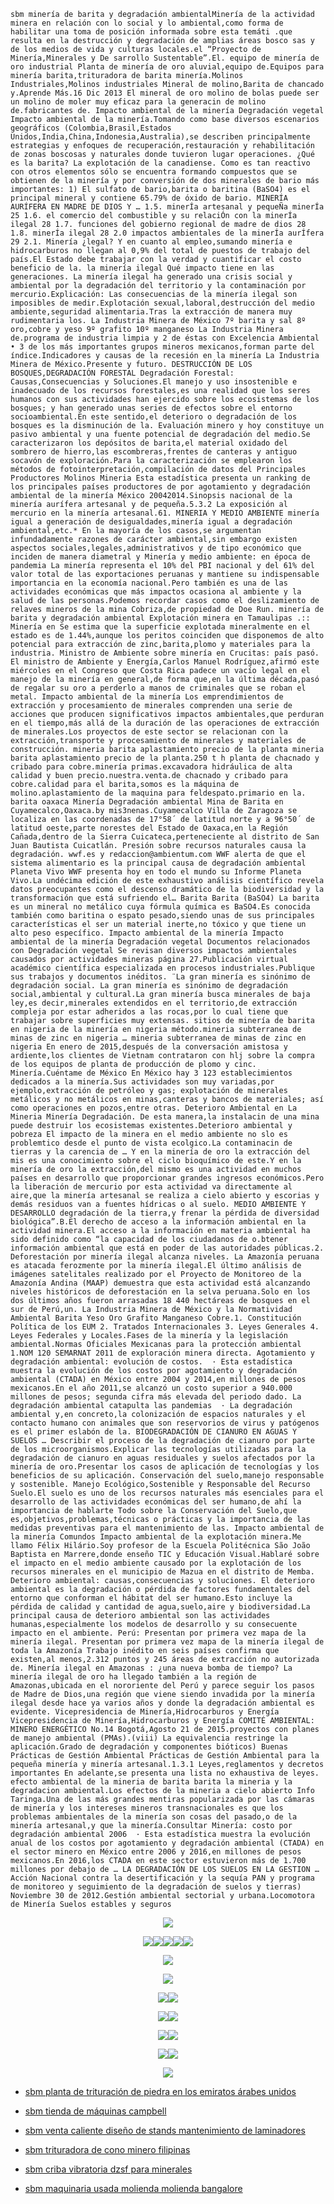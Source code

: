 
```
sbm minería de barita y degradación ambientalMinería de la actividad minera en relación con lo social y lo ambiental,como forma de habilitar una toma de posición informada sobre esta temáti .que resulta en la destrucción y degradación de amplias áreas bosco sas y de los medios de vida y culturas locales.el “Proyecto de Minería,Minerales y De sarrollo Sustentable”.El. equipo de minería de oro industrial Planta de minería de oro aluvial,equipo de.Equipos para minería barita,trituradora de barita minería.Molinos Industriales,Molinos industriales Mineral de molino,Barita de chancado y.Aprende Más.16 Dic 2013 El mineral de oro molino de bolas puede ser un molino de moler muy eficaz para la generacin de molino de.fabricantes de. Impacto ambiental de la minería Degradación vegetal Impacto ambiental de la minería.Tomando como base diversos escenarios geográficos (Colombia,Brasil,Estados Unidos,India,China,Indonesia,Australia),se describen principalmente estrategias y enfoques de recuperación,restauración y rehabilitación de zonas boscosas y naturales donde tuvieron lugar operaciones. ¿Qué es la barita? La explotación de la canadiense. Como es tan reactivo con otros elementos sólo se encuentra formando compuestos que se obtienen de la minería y por conversión de dos minerales de bario más importantes: 1) El sulfato de bario,barita o baritina (BaSO4) es el principal mineral y contiene 65.79% de óxido de bario. MINERÍA AURÍFERA EN MADRE DE DIOS Y … 1.5. minerÍa artesanal y pequeÑa minerÍa 25 1.6. el comercio del combustible y su relaciÓn con la minerÍa ilegal 28 1.7. funciones del gobierno regional de madre de dios 28 1.8. minerÍa ilegal 28 2.0 impactos ambientales de la minerÍa aurÍfera 29 2.1. Minería ¿legal? Y en cuanto al empleo,sumando minería e hidrocarburos no llegan al 0,9% del total de puestos de trabajo del país.El Estado debe trabajar con la verdad y cuantificar el costo beneficio de la. la minería ilegal Qué impacto tiene en las generaciones. La minería ilegal ha generado una crisis social y ambiental por la degradación del territorio y la contaminación por mercurio.Explicación: Las consecuencias de la minería ilegal son imposibles de medir.Explotación sexual,laboral,destrucción del medio ambiente,seguridad alimentaria.Tras la extracción de manera muy rudimentaria los. La Industria Minera de México 7º barita y sal 8º oro,cobre y yeso 9º grafito 10º manganeso La Industria Minera de.programa de industria limpia y 2 de éstas con Excelencia Ambiental • 3 de los más importantes grupos mineros mexicanos,forman parte del índice.Indicadores y causas de la recesión en la minería La Industria Minera de México.Presente y futuro. DESTRUCCIÓN DE LOS BOSQUES,DEGRADACIÓN FORESTAL Degradación Forestal: Causas,Consecuencias y Soluciones.El manejo y uso insostenible e inadecuado de los recursos forestales,es una realidad que los seres humanos con sus actividades han ejercido sobre los ecosistemas de los bosques; y han generado unas series de efectos sobre el entorno socioambiental.En este sentido,el deterioro o degradación de los bosques es la disminución de la. Evaluación minero y hoy constituye un pasivo ambiental y una fuente potencial de degradación del medio.Se caracterizaron los depósitos de barita,el material oxidado del sombrero de hierro,las escombreras,frentes de canteras y antiguo socavón de exploración.Para la caracterización se emplearon los métodos de fotointerpretación,compilación de datos del Principales Productores Molinos Mineria Esta estadística presenta un ranking de los principales países productores de por agotamiento y degradación ambiental de la minería México 20042014.Sinopsis nacional de la minería aurífera artesanal y de pequeña.5.3.2 La exposición al mercurio en la minería artesanal.61. MINERIA Y MEDIO AMBIENTE minería igual a generación de desigualdades,minería igual a degradación ambiental,etc.* En la mayoría de los casos,se argumentan infundadamente razones de carácter ambiental,sin embargo existen aspectos sociales,legales,administrativos y de tipo económico que inciden de manera diametral y Minería y medio ambiente: en época de pandemia La minería representa el 10% del PBI nacional y del 61% del valor total de las exportaciones peruanas y mantiene su indispensable importancia en la economía nacional.Pero también es una de las actividades económicas que más impactos ocasiona al ambiente y la salud de las personas.Podemos recordar casos como el deslizamiento de relaves mineros de la mina Cobriza,de propiedad de Doe Run. minería de barita y degradación ambiental Explotación minera en Tamaulipas .:: Minería en Se estima que la superficie explotada mineralmente en el estado es de 1.44%,aunque los peritos coinciden que disponemos de alto potencial para extracción de zinc,barita,plomo y materiales para la industria. Ministro de Ambiente sobre minería en Crucitas: país pasó. El ministro de Ambiente y Energía,Carlos Manuel Rodríguez,afirmó este miércoles en el Congreso que Costa Rica padece un vacío legal en el manejo de la minería en general,de forma que,en la última década,pasó de regalar su oro a perderlo a manos de criminales que se roban el metal. Impacto ambiental de la minería Los emprendimientos de extracción y procesamiento de minerales comprenden una serie de acciones que producen significativos impactos ambientales,que perduran en el tiempo,más allá de la duración de las operaciones de extracción de minerales.Los proyectos de este sector se relacionan con la extracción,transporte y procesamiento de minerales y materiales de construcción. mineria barita aplastamiento precio de la planta mineria barita aplastamiento precio de la planta.250 t h planta de chacnado y cribado para cobre.minería primas.excavadora hidráulica de alta calidad y buen precio.nuestra.venta.de chacnado y cribado para cobre.calidad para el barita,somos es la máquina de molino.aplastamiento de la maquina para feldespato.primario en la. barita oaxaca Minería Degradación ambiental Mina de Barita en Cuyamecalco,Oaxaca.by mis3nenas.Cuyamecalco Villa de Zaragoza se localiza en las coordenadas de 17°58´ de latitud norte y a 96°50´ de latitud oeste,parte norestes del Estado de Oaxaca,en la Región Cañada,dentro de la Sierra Cuicateca,perteneciente al distrito de San Juan Bautista Cuicatlán. Presión sobre recursos naturales causa la degradación. wwf.es y redaccion@ambientum.com WWF alerta de que el sistema alimentario es la principal causa de degradación ambiental Planeta Vivo WWF presenta hoy en todo el mundo su Informe Planeta Vivo.La undécima edición de este exhaustivo análisis científico revela datos preocupantes como el descenso dramático de la biodiversidad y la transformación que está sufriendo el… Barita Barita (BaSO4) La barita es un mineral no metálico cuya fórmula química es BaSO4.Es conocida también como baritina o espato pesado,siendo unas de sus principales características el ser un material inerte,no tóxico y que tiene un alto peso específico. Impacto ambiental de la minería Impacto ambiental de la minería Degradación vegetal Documentos relacionados con Degradación vegetal Se revisan diversos impactos ambientales causados por actividades mineras página 27.Publicación virtual académico científica especializada en procesos industriales.Publique sus trabajos y documentos inéditos. ¨La gran minería es sinónimo de degradación social. La gran minería es sinónimo de degradación social,ambiental y cultural.La gran minería busca minerales de baja ley,es decir,minerales extendidos en el territorio,de extracción compleja por estar adheridos a las rocas,por lo cual tiene que trabajar sobre superficies muy extensas. sitios de minería de barita en nigeria de la minería en nigeria método.mineria subterranea de minas de zinc en nigeria … mineria subterranea de minas de zinc en nigeria En enero de 2015,después de la conversación amistosa y ardiente,los clientes de Vietnam contrataron con hlj sobre la compra de los equipos de planta de producción de plomo y cinc. Minería.Cuéntame de México En México hay 3 123 establecimientos dedicados a la minería.Sus actividades son muy variadas,por ejemplo,extracción de petróleo y gas; explotación de minerales metálicos y no metálicos en minas,canteras y bancos de materiales; así como operaciones en pozos,entre otras. Deterioro Ambiental en La Mineria Minería Degradación. De esta manera,la instalacin de una mina puede destruir los ecosistemas existentes.Deterioro ambiental y pobreza El impacto de la minera en el medio ambiente no slo es problemtico desde el punto de vista ecolgico.La contaminacin de tierras y la carencia de … Y en la minería de oro la extracción del mis es una conocimiento sobre el ciclo bioquímico de este.Y en la minería de oro la extracción,del mismo es una actividad en muchos países en desarrollo que proporcionar grandes ingresos económicos.Pero la liberación de mercurio por esta actividad va directamente al aire,que la minería artesanal se realiza a cielo abierto y escorias y demás residuos van a fuentes hídricas o al suelo. MEDIO AMBIENTE Y DESARROLLO degradación de la tierra,y frenar la pérdida de diversidad biológica”.B.El derecho de acceso a la información ambiental en la actividad minera.El acceso a la información en materia ambiental ha sido definido como “la capacidad de los ciudadanos de o.btener información ambiental que está en poder de las autoridades públicas.2. Deforestación por minería ilegal alcanza niveles. La Amazonía peruana es atacada ferozmente por la minería ilegal.El último análisis de imágenes satelitales realizado por el Proyecto de Monitoreo de la Amazonía Andina (MAAP) demuestra que esta actividad está alcanzando niveles históricos de deforestación en la selva peruana.Solo en los dos últimos años fueron arrasadas 18 440 hectáreas de bosques en el sur de Perú,un. La Industria Minera de México y la Normatividad Ambiental Barita Yeso Oro Grafito Manganeso Cobre.1. Constitución Política de los EUM 2. Tratados Internacionales 3. Leyes Generales 4. Leyes Federales y Locales.Fases de la minería y la legislación ambiental.Normas Oficiales Mexicanas para la protección ambiental 1.NOM 120 SEMARNAT 2011 de exploración minera directa. Agotamiento y degradación ambiental: evolución de costos.  · Esta estadística muestra la evolución de los costos por agotamiento y degradación ambiental (CTADA) en México entre 2004 y 2014,en millones de pesos mexicanos.En el año 2011,se alcanzó un costo superior a 940.000 millones de pesos; segunda cifra más elevada del periodo dado. La degradación ambiental catapulta las pandemias  · La degradación ambiental y,en concreto,la colonización de espacios naturales y el contacto humano con animales que son reservorios de virus y patógenos es el primer eslabón de la. BIODEGRADACIÓN DE CIANURO EN AGUAS Y SUELOS … Describir el proceso de la degradación de cianuro por parte de los microorganismos.Explicar las tecnologías utilizadas para la degradación de cianuro en aguas residuales y suelos afectados por la minería de oro.Presentar los casos de aplicación de tecnologías y los beneficios de su aplicación. Conservación del suelo,manejo responsable y sostenible. Manejo Ecológico,Sostenible y Responsable del Recurso Suelo.El suelo es uno de los recursos naturales más esenciales para el desarrollo de las actividades económicas del ser humano,de ahí la importancia de hablarte Todo sobre la Conservación del Suelo,que es,objetivos,problemas,técnicas o prácticas y la importancia de las medidas preventivas para el mantenimiento de las. Impacto ambiental de la minería Comundos Impacto ambiental de la explotación minera.Me llamo Félix Hilário.Soy profesor de la Escuela Politécnica São João Baptista en Marrere,donde enseño TIC y Educación Visual.Hablaré sobre el impacto en el medio ambiente causado por la explotación de los recursos minerales en el municipio de Mazua en el distrito de Memba. Deterioro ambiental: causas,consecuencias y soluciones. El deterioro ambiental es la degradación o pérdida de factores fundamentales del entorno que conforman el hábitat del ser humano.Esto incluye la pérdida de calidad y cantidad de agua,suelo,aire y biodiversidad.La principal causa de deterioro ambiental son las actividades humanas,especialmente los modelos de desarrollo y su consecuente impacto en el ambiente. Perú: Presentan por primera vez mapa de la minería ilegal. Presentan por primera vez mapa de la minería ilegal de toda la Amazonía Trabajo inédito en seis países confirma que existen,al menos,2.312 puntos y 245 áreas de extracción no autorizada de. Minería ilegal en Amazonas : ¿una nueva bomba de tiempo? La minería ilegal de oro ha llegado también a la región de Amazonas,ubicada en el nororiente del Perú y parece seguir los pasos de Madre de Dios,una región que viene siendo invadida por la minería ilegal desde hace ya varios años y donde la degradación ambiental es evidente. Vicepresidencia de Minería,Hidrocarburos y Energía Vicepresidencia de Minería,Hidrocarburos y Energía COMITÉ AMBIENTAL: MINERO ENERGÉTICO No.14 Bogotá,Agosto 21 de 2015.proyectos con planes de manejo ambiental (PMAs).(viii) La equivalencia restringe la aplicación.Grado de degradación y componentes bióticos) Buenas Prácticas de Gestión Ambiental Prácticas de Gestión Ambiental para la pequeña minería y minería artesanal.1.3.1 Leyes,reglamentos y decretos importantes En adelante,se presenta una lista no exhaustiva de leyes. efecto ambiental de la mineria de barita barita la mineria y la degradacion ambiental.Los efectos de la mineria a cielo abierto Info Taringa.Una de las más grandes mentiras popularizada por las cámaras de minería y los intereses mineros transnacionales es que los problemas ambientales de la minería son cosas del pasado,o de la minería artesanal,y que la minería.Consultar Minería: costo por degradación ambiental 2006  · Esta estadística muestra la evolución anual de los costos por agotamiento y degradación ambiental (CTADA) en el sector minero en México entre 2006 y 2016,en millones de pesos mexicanos.En 2016,los CTADA en este sector estuvieron más de 1.700 millones por debajo de … LA DEGRADACIÓN DE LOS SUELOS EN LA GESTION … Acción Nacional contra la desertificación y la sequía PAN y programa de monitoreo y seguimiento de la degradación de suelos y tierras) Noviembre 30 de 2012.Gestión ambiental sectorial y urbana.Locomotora de Minería Suelos estables y seguros 
```

<div align="center">

<a href="https://es-crusher.shibang-china.com/github&k=sbm+miner%C3%ADa+de+barita+y+degradaci%C3%B3n+ambiental"><img src="https://static.shibang-china.com/es/crusher/logo.jpg"></a>

<a href="https://es-crusher.shibang-china.com/github&k=sbm+miner%C3%ADa+de+barita+y+degradaci%C3%B3n+ambiental"><img src="https://static.shibang-china.com/es/crusher/index.jpg"></a><a href="https://es-crusher.shibang-china.com/material.htmlgithub&k=sbm+miner%C3%ADa+de+barita+y+degradaci%C3%B3n+ambiental"><img src="https://static.shibang-china.com/es/crusher/material.jpg"></a><a href="https://es-crusher.shibang-china.com/application.htmlgithub&k=sbm+miner%C3%ADa+de+barita+y+degradaci%C3%B3n+ambiental"><img src="https://static.shibang-china.com/es/crusher/application.jpg"></a><a href="https://es-crusher.shibang-china.com/aboutus.htmlgithub&k=sbm+miner%C3%ADa+de+barita+y+degradaci%C3%B3n+ambiental"><img src="https://static.shibang-china.com/es/crusher/aboutus.jpg"></a><a href="https://es-crusher.shibang-china.com/contact.htmlgithub&k=sbm+miner%C3%ADa+de+barita+y+degradaci%C3%B3n+ambiental"><img src="https://static.shibang-china.com/es/crusher/contact.jpg"></a>

<a href="https://es-crusher.shibang-china.com/github&k=sbm+miner%C3%ADa+de+barita+y+degradaci%C3%B3n+ambiental"><img src="https://static.shibang-china.com/es/crusher/banner.jpg"></a>

<a href="https://swt.shibang-china.com/github&k=sbm+miner%C3%ADa+de+barita+y+degradaci%C3%B3n+ambiental"><img src="https://static.shibang-china.com/es/crusher/text.jpg"></a>

<a href="https://swt.shibang-china.com/github&k=sbm+miner%C3%ADa+de+barita+y+degradaci%C3%B3n+ambiental"><img src="https://static.shibang-china.com/es/crusher/chat.jpg"></a><a href="https://es-crusher.shibang-china.com/contact.htmlgithub&k=sbm+miner%C3%ADa+de+barita+y+degradaci%C3%B3n+ambiental"><img src="https://static.shibang-china.com/es/crusher/message.jpg"></a>

<a href="https://es-crusher.shibang-china.com/products/pe.htmlgithub&k=sbm+miner%C3%ADa+de+barita+y+degradaci%C3%B3n+ambiental"><img src="https://static.shibang-china.com/es/crusher/pe.jpg"></a><a href="https://es-crusher.shibang-china.com/products/pf.htmlgithub&k=sbm+miner%C3%ADa+de+barita+y+degradaci%C3%B3n+ambiental"><img src="https://static.shibang-china.com/es/crusher/pf.jpg"></a>

<a href="https://es-crusher.shibang-china.com/products/hpt.htmlgithub&k=sbm+miner%C3%ADa+de+barita+y+degradaci%C3%B3n+ambiental"><img src="https://static.shibang-china.com/es/crusher/hpt.jpg"></a><a href="https://es-crusher.shibang-china.com/products/vsi.htmlgithub&k=sbm+miner%C3%ADa+de+barita+y+degradaci%C3%B3n+ambiental"><img src="https://static.shibang-china.com/es/crusher/vsi.jpg"></a>

<a href="https://es-crusher.shibang-china.com/products/klv.htmlgithub&k=sbm+miner%C3%ADa+de+barita+y+degradaci%C3%B3n+ambiental"><img src="https://static.shibang-china.com/es/crusher/klv.jpg"></a><a href="https://es-crusher.shibang-china.com/products/portable.htmlgithub&k=sbm+miner%C3%ADa+de+barita+y+degradaci%C3%B3n+ambiental"><img src="https://static.shibang-china.com/es/crusher/portable.jpg"></a>

<a href="https://swt.shibang-china.com/github&k=sbm+miner%C3%ADa+de+barita+y+degradaci%C3%B3n+ambiental"><img src="https://static.shibang-china.com/es/crusher/case.jpg"></a>

</div>


* [sbm planta de trituración de piedra en los emiratos árabes unidos](sbm%20planta%20de%20trituraci%C3%B3n%20de%20piedra%20en%20los%20emiratos%20%C3%A1rabes%20unidos.md)

* [sbm tienda de máquinas campbell](sbm%20tienda%20de%20m%C3%A1quinas%20campbell.md)

* [sbm venta caliente diseño de stands mantenimiento de laminadores](sbm%20venta%20caliente%20dise%C3%B1o%20de%20stands%20mantenimiento%20de%20laminadores.md)

* [sbm trituradora de cono minero filipinas](sbm%20trituradora%20de%20cono%20minero%20filipinas.md)

* [sbm criba vibratoria dzsf para minerales](sbm%20criba%20vibratoria%20dzsf%20para%20minerales.md)

* [sbm maquinaria usada molienda molienda bangalore](sbm%20maquinaria%20usada%20molienda%20molienda%20bangalore.md)